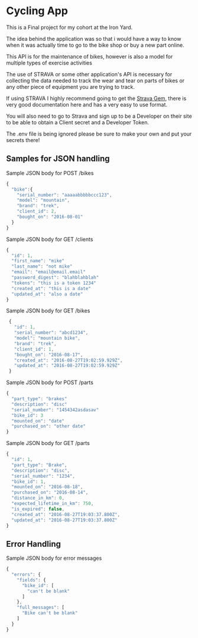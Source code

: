 # Cycling App

This is a Final project for my cohort at the Iron Yard.

The idea behind the application was so that i would have a way to know when it was actually time to go to the bike shop or buy a new part online.

This API is for the maintenance of bikes, however is also a model for multiple types of exercise activities

The use of STRAVA or some other application's API is necessary for collecting the data needed to track the wear and tear on parts of bikes or any other piece of equipment you are trying to track.

If using STRAVA I highly recommend going to get the [Strava Gem](https://github.com/jaredholdcroft/strava-api-v3), there is very good documentation here and has a very easy to use format.

You will also need to go to Strava and sign up to be a Developer on their site to be able to obtain a Client secret and a Developer Token.

The .env file is being ignored please be sure to make your own and put your secrets there!

## Samples for JSON handling
Sample JSON body for POST /bikes
```javascript
{
  "bike":{
    "serial_number": "aaaaabbbbbccc123",
    "model": "mountain",
    "brand": "trek",
    "client_id": 2,
    "bought_on": "2016-08-01"
  }
}
```

Sample JSON body for GET /clients
```javascript
{
  "id": 1,
  "first_name": "mike"
  "last_name": "not mike"
  "email": "email@email.email"
  "password_digest": "blahblahblah"
  "tokens": "this is a token 1234"
  "created_at": "this is a date"
  "updated_at": "also a date"
}
```

Sample JSON body for GET /bikes
```javascript
 {
   "id": 1,
   "serial_number": "abcd1234",
   "model": "mountain bike",
   "brand": "trek",
   "client_id": 1,
   "bought_on": "2016-08-17",
   "created_at": "2016-08-27T19:02:59.929Z",
   "updated_at": "2016-08-27T19:02:59.929Z"
 }
```

Sample JSON body for POST /parts
```javascript
{
  "part_type": "brakes"
  "description": "disc"
  "serial_number": "1454342asdasav"
  "bike_id": 3
  "mounted_on": "date"
  "purchased_on": "other date"
}
```

Sample JSON body for GET /parts
```javascript
{
  "id": 1,
  "part_type": "Brake",
  "description": "disc",
  "serial_number": "1234",
  "bike_id": 1,
  "mounted_on": "2016-08-18",
  "purchased_on": "2016-08-14",
  "distance_in_km": 0,
  "expected_lifetime_in_km": 750,
  "is_expired": false,
  "created_at": "2016-08-27T19:03:37.800Z",
  "updated_at": "2016-08-27T19:03:37.800Z"
}
```
## Error Handling
Sample JSON body for error messages

```javascript
{
  "errors": {
    "fields": {
      "bike_id": [
        "can't be blank"
      ]
    },
    "full_messages": [
      "Bike can't be blank"
    ]
  }
}
```

